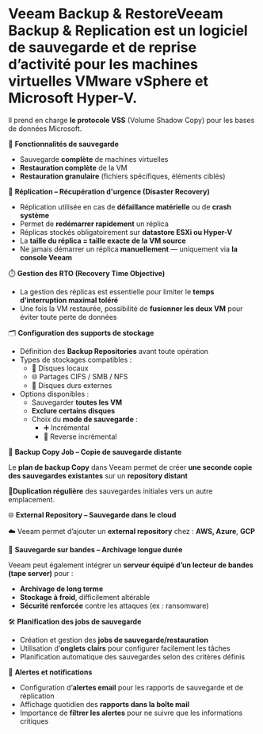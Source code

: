 # Veeam Backup & RestoreVeeam Backup & Replication est un logiciel de **sauvegarde et de reprise d’activité** pour les machines virtuelles **VMware vSphere** et **Microsoft Hyper-V**.

Il prend en charge **le protocole VSS** (Volume Shadow Copy) pour les bases de données Microsoft.



💾 **Fonctionnalités de sauvegarde**

- Sauvegarde **complète** de machines virtuelles
- **Restauration complète** de la VM
- **Restauration granulaire** (fichiers spécifiques, éléments ciblés)



🚨 **Réplication – Récupération d'urgence (Disaster Recovery)**

- Réplication utilisée en cas de **défaillance matérielle** ou de **crash système**
- Permet de **redémarrer rapidement** un réplica
- Réplicas stockés obligatoirement sur **datastore ESXi ou Hyper-V**
- La **taille du réplica = taille exacte de la VM source**
- Ne jamais démarrer un réplica **manuellement** — uniquement via **la console Veeam**



⏱️ **Gestion des RTO (Recovery Time Objective)**

- La gestion des réplicas est essentielle pour limiter le **temps d’interruption maximal toléré**
- Une fois la VM restaurée, possibilité de **fusionner les deux VM** pour éviter toute perte de données

🗂️ **Configuration des supports de stockage**

- Définition des **Backup Repositories** avant toute opération
- Types de stockages compatibles :
  - 📀 Disques locaux
  - 🌐 Partages CIFS / SMB / NFS
  - 🔌 Disques durs externes
- Options disponibles :
  - Sauvegarder **toutes les VM**
  - **Exclure certains disques**
  - Choix du **mode de sauvegarde** :
    - ➕ Incrémental
    - 🔁 Reverse incrémental

🔄 **Backup Copy Job – Copie de sauvegarde distante**

Le **plan de backup Copy** dans Veeam permet de créer **une seconde copie des sauvegardes existantes** sur un **repository distant**

🧩**Duplication régulière** des sauvegardes initiales vers un autre emplacement.



🌐 **External Repository – Sauvegarde dans le cloud**

☁️ Veeam permet d’ajouter un **external repository** chez : **AWS, Azure**, **GCP**



📼 **Sauvegarde sur bandes – Archivage longue durée**

Veeam peut également intégrer un **serveur équipé d’un lecteur de bandes (tape server)** pour :

- **Archivage de long terme**
- **Stockage à froid**, difficilement altérable
- **Sécurité renforcée** contre les attaques (ex : ransomware)



🛠️ **Planification des jobs de sauvegarde**

- Création et gestion des **jobs de sauvegarde/restauration**
- Utilisation d’**onglets clairs** pour configurer facilement les tâches
- Planification automatique des sauvegardes selon des critères définis



📧 **Alertes et notifications**

- Configuration d’**alertes email** pour les rapports de sauvegarde et de réplication
- Affichage quotidien des **rapports dans la boîte mail**
- Importance de **filtrer les alertes** pour ne suivre que les informations critiques
